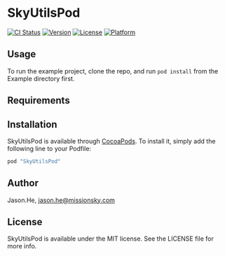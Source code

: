 # SkyUtilsPod

[![CI Status](http://img.shields.io/travis/Jason.He/SkyUtilsPod.svg?style=flat)](https://travis-ci.org/Jason.He/SkyUtilsPod)
[![Version](https://img.shields.io/cocoapods/v/SkyUtilsPod.svg?style=flat)](http://cocoapods.org/pods/SkyUtilsPod)
[![License](https://img.shields.io/cocoapods/l/SkyUtilsPod.svg?style=flat)](http://cocoapods.org/pods/SkyUtilsPod)
[![Platform](https://img.shields.io/cocoapods/p/SkyUtilsPod.svg?style=flat)](http://cocoapods.org/pods/SkyUtilsPod)

## Usage

To run the example project, clone the repo, and run `pod install` from the Example directory first.

## Requirements

## Installation

SkyUtilsPod is available through [CocoaPods](http://cocoapods.org). To install
it, simply add the following line to your Podfile:

```ruby
pod "SkyUtilsPod"
```

## Author

Jason.He, jason.he@missionsky.com

## License

SkyUtilsPod is available under the MIT license. See the LICENSE file for more info.
